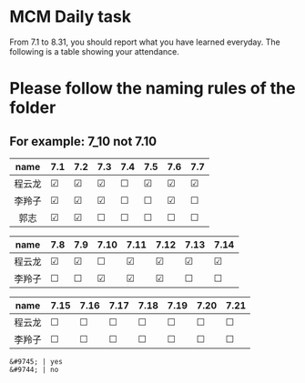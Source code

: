 # MCM Daily task
From 7.1 to 8.31, you should report what you have learned everyday.
The following is a table showing your attendance.

# Please follow the naming rules of the folder
## For example: 7_10 not 7.10

|name   |  7.1  |  7.2  |  7.3  |  7.4  |  7.5  |  7.6  |  7.7  |
|:-----:|  :--  | :---  | :---  | :---  | :---  | :---  | :---  |
|程云龙 |&#9745;|&#9745;|&#9745;|&#9744;|&#9745;|&#9745;|&#9745;|
|李羚子 |&#9745;|&#9745;|&#9745;|&#9744;|&#9744;|&#9745;|&#9744;|
|郭志   |&#9745;|&#9745;|&#9744;|&#9744;|&#9744;|&#9744;|&#9744;|

|name   |  7.8  |  7.9  |  7.10  |  7.11  |  7.12  |  7.13  |  7.14  |
|:-----:|  :--  | :---  | :---  | :---  | :---  | :---  | :---  |
|程云龙 |&#9745;|&#9745;|&#9744;|&#9745;|&#9745;|&#9745;|&#9745;|
|李羚子 |&#9744;|&#9744;|&#9745;|&#9745;|&#9745;|&#9744;|&#9744;|

|name   |  7.15  |  7.16  |  7.17  |  7.18  |  7.19  |  7.20  |  7.21  |
|:-----:|  :--  | :---  | :---  | :---  | :---  | :---  | :---  |
|程云龙 |&#9744;|&#9744;|&#9744;|&#9744;|&#9744;|&#9744;|&#9744;|
|李羚子 |&#9744;|&#9744;|&#9744;|&#9744;|&#9744;|&#9744;|&#9744;|

```
&#9745; | yes
&#9744; | no
```
